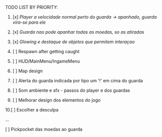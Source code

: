 TODO LIST BY PRIORITY:

1. [x] *Player a velocidade normal perto do guarda -> apanhado, guarda vira-se para ele*

2. [x] *Guarda nao pode apanhar todas as moedas, so as atiradas* 

3. [x] *Glowing e destaque de objetos que permitem interaçao*

4. [ ] Respawn after getting caught

5. [ ] HUD/MainMenu/IngameMenu

6. [ ] Map design

7. [ ] Alerta do guarda indicada por tipo um '!' em cima do guarda

8. [ ] Som ambiente e sfx  - passos do player e dos guardas

9. [ ] Melhorar design dos elementos do jogo

10.[ ] Escolher a desculpa


...


[ ] Pickpocket das moedas ao guarda
